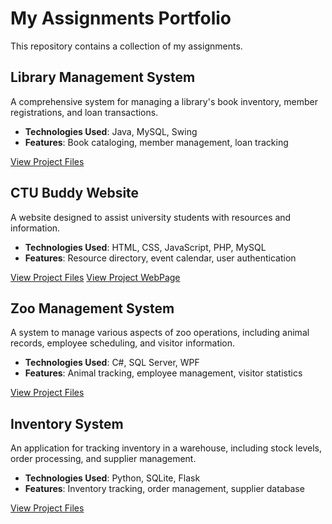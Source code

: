 # My Assignments Portfolio
This repository contains a collection of my assignments.

## Library Management System
A comprehensive system for managing a library's book inventory, member registrations, and loan transactions.
- **Technologies Used**: Java, MySQL, Swing
- **Features**: Book cataloging, member management, loan tracking

[View Project Files](LibraryManagementSystem/)

## CTU Buddy Website
A website designed to assist university students with resources and information.
- **Technologies Used**: HTML, CSS, JavaScript, PHP, MySQL
- **Features**: Resource directory, event calendar, user authentication

[View Project Files](CTU-Buddy/)
[View Project WebPage](simone-portfolio.infinityfreeapp.com)

## Zoo Management System
A system to manage various aspects of zoo operations, including animal records, employee scheduling, and visitor information.
- **Technologies Used**: C#, SQL Server, WPF
- **Features**: Animal tracking, employee management, visitor statistics

[View Project Files](ZooManagementSystem/)


## Inventory System
An application for tracking inventory in a warehouse, including stock levels, order processing, and supplier management.
- **Technologies Used**: Python, SQLite, Flask
- **Features**: Inventory tracking, order management, supplier database

[View Project Files](InventorySystem/)
